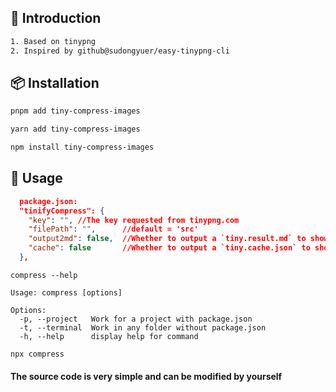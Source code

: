 ## 📖 Introduction

```bash
1. Based on tinypng
2. Inspired by github@sudongyuer/easy-tinypng-cli
```


## 📦 Installation


```bash
pnpm add tiny-compress-images

yarn add tiny-compress-images

npm install tiny-compress-images
```


## 🦄 Usage

```json
  package.json:
  "tinifyCompress": {
    "key": "", //The key requested from tinypng.com
    "filePath": "",      //default = 'src'
    "output2md": false,  //Whether to output a `tiny.result.md` to show the compression result
    "cache": false       //Whether to output a `tiny.cache.json` to show the compression result
  },
```

```shell
compress --help

Usage: compress [options]

Options:
  -p, --project   Work for a project with package.json
  -t, --terminal  Work in any folder without package.json
  -h, --help      display help for command
```

```bash
npx compress
```

#### The source code is very simple and can be modified by yourself


